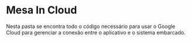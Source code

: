 # Mesa In Cloud

Nesta pasta se encontra todo o código necessário para usar o Google Cloud para gerenciar a conexão entre o aplicativo e o sistema embarcado.
